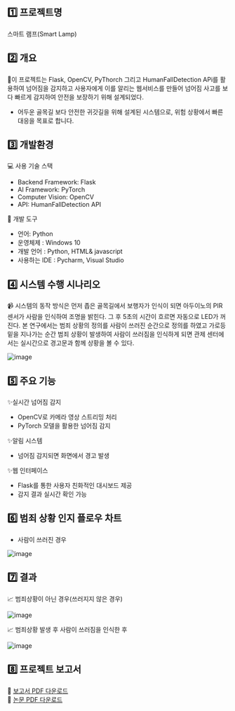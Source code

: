 
## 1️⃣ 프로젝트명  
스마트 램프(Smart Lamp)

## 2️⃣ 개요
📝이 프로젝트는 Flask, OpenCV, PyThorch 그리고 HumanFallDetection APi를 활용하여 넘어짐을 감지하고 사용자에게 이를 알리는 웹서비스를 만들어 넘어짐 사고를 보다 빠르게 감지하여 안전을 보장하기 위해 설계되었다.

- 어두운 골목길 보다 안전한 귀갓길을 위해 설계된 시스템으로, 위험 상황에서 빠른 대응을 목표로 합니다.


## 3️⃣ 개발환경

💻 사용 기술 스택
- Backend Framework: Flask <br> 
- AI Framework: PyTorch <br>
- Computer Vision: OpenCV <br>
- API: HumanFallDetection API <br>

🔧 개발 도구
- 언어: Python 
- 운영체제 : Windows 10
- 개발 언어 : Python, HTML& javascript
- 사용하는 IDE : Pycharm, Visual Studio

## 4️⃣ 시스템 수행 시나리오
📹 시스템의 동작 방식은 먼저 좁은 골목길에서 보행자가 인식이 되면 아두이노의 PIR 센서가 사람을 인식하여 조명을 밝힌다. 그 후 5초의 시간이 흐르면 자동으로 LED가 꺼진다.
본 연구에서는 범죄 상황의 정의를 사람이 쓰러진 순간으로 정의를 하였고 가로등 밑을 지나가는 순간 범죄 상황이 발생하여 사람이 쓰러짐을 인식하게 되면 관제 센터에서는 실시간으로 경고문과 함께 상황을 볼 수 있다.

 ![image](https://github.com/user-attachments/assets/733fa327-890a-4db4-8ec3-804bcde1bbf2)

## 5️⃣ 주요 기능
✨실시간 넘어짐 감지 
  - OpenCV로 카메라 영상 스트리밍 처리
  - PyTorch 모델을 활용한 넘어짐 감지

    
✨알림 시스템 
  - 넘어짐 감지되면 화면에서 경고 발생

    
✨웹 인터페이스 
  - Flask를 통한 사용자 친화적인 대시보드 제공
  - 감지 결과 실시간 확인 가능 

## 6️⃣ 범죄 상황 인지 플로우 차트

   - 사람이 쓰러진 경우
   
   ![image](https://github.com/user-attachments/assets/d9a2a83a-7bcf-406d-9392-bb35d3e9e37e)


## 7️⃣ 결과

   📈 범죄상황이 아닌 경우(쓰러지지 않은 경우)
   
![image](https://github.com/user-attachments/assets/c1759172-f744-4d47-98ca-db0173ca5e62)



   📈 범죄상황 발생 후 사람이 쓰러짐을 인식한 후

  ![image](https://github.com/user-attachments/assets/0c4dca0d-2415-442b-a3b0-6a33649f1353)

## 8️⃣ 프로젝트 보고서 
📘 [보고서 PDF 다운로드](./Smart%20Lamp%20최종보고서.pdf) <br>
📘 [논문 PDF 다운로드](./졸업논문.pdf)


